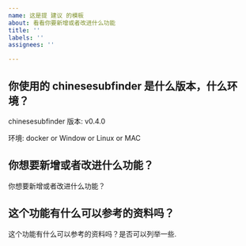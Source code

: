 ```yaml
---
name: 这是提 建议 的模板
about: 看看你要新增或者改进什么功能
title: ''
labels: ''
assignees: ''

---
```


## 你使用的 chinesesubfinder 是什么版本，什么环境？

chinesesubfinder 版本: v0.4.0

环境: docker or Window or Linux or MAC

## 你想要新增或者改进什么功能？

你想要新增或者改进什么功能？

## 这个功能有什么可以参考的资料吗？

 这个功能有什么可以参考的资料吗？是否可以列举一些.
